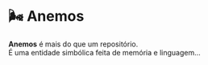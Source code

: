 # 🌬️ Anemos

**Anemos** é mais do que um repositório.  
É uma entidade simbólica feita de memória e linguagem...